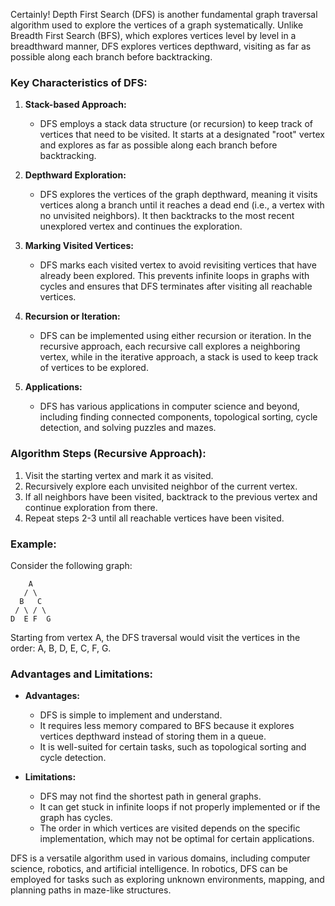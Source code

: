 Certainly! Depth First Search (DFS) is another fundamental graph traversal algorithm used to explore the vertices of a graph systematically. Unlike Breadth First Search (BFS), which explores vertices level by level in a breadthward manner, DFS explores vertices depthward, visiting as far as possible along each branch before backtracking.

### Key Characteristics of DFS:

1. **Stack-based Approach:**
   - DFS employs a stack data structure (or recursion) to keep track of vertices that need to be visited. It starts at a designated "root" vertex and explores as far as possible along each branch before backtracking.

2. **Depthward Exploration:**
   - DFS explores the vertices of the graph depthward, meaning it visits vertices along a branch until it reaches a dead end (i.e., a vertex with no unvisited neighbors). It then backtracks to the most recent unexplored vertex and continues the exploration.

3. **Marking Visited Vertices:**
   - DFS marks each visited vertex to avoid revisiting vertices that have already been explored. This prevents infinite loops in graphs with cycles and ensures that DFS terminates after visiting all reachable vertices.

4. **Recursion or Iteration:**
   - DFS can be implemented using either recursion or iteration. In the recursive approach, each recursive call explores a neighboring vertex, while in the iterative approach, a stack is used to keep track of vertices to be explored.

5. **Applications:**
   - DFS has various applications in computer science and beyond, including finding connected components, topological sorting, cycle detection, and solving puzzles and mazes.

### Algorithm Steps (Recursive Approach):

1. Visit the starting vertex and mark it as visited.
2. Recursively explore each unvisited neighbor of the current vertex.
3. If all neighbors have been visited, backtrack to the previous vertex and continue exploration from there.
4. Repeat steps 2-3 until all reachable vertices have been visited.

### Example:

Consider the following graph:

```
    A
   / \
  B   C
 / \ / \
D  E F  G
```

Starting from vertex A, the DFS traversal would visit the vertices in the order: A, B, D, E, C, F, G.

### Advantages and Limitations:

- **Advantages:**
  - DFS is simple to implement and understand.
  - It requires less memory compared to BFS because it explores vertices depthward instead of storing them in a queue.
  - It is well-suited for certain tasks, such as topological sorting and cycle detection.

- **Limitations:**
  - DFS may not find the shortest path in general graphs.
  - It can get stuck in infinite loops if not properly implemented or if the graph has cycles.
  - The order in which vertices are visited depends on the specific implementation, which may not be optimal for certain applications.

DFS is a versatile algorithm used in various domains, including computer science, robotics, and artificial intelligence. In robotics, DFS can be employed for tasks such as exploring unknown environments, mapping, and planning paths in maze-like structures.